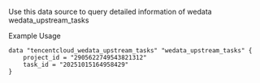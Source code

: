 Use this data source to query detailed information of wedata wedata_upstream_tasks

Example Usage

```hcl
data "tencentcloud_wedata_upstream_tasks" "wedata_upstream_tasks" {
	project_id = "2905622749543821312"
	task_id = "20251015164958429"
}
```

